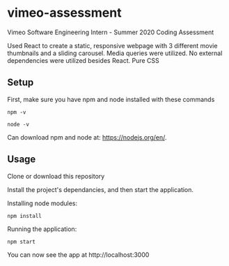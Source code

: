 # vimeo-assessment
Vimeo Software Engineering Intern - Summer 2020 Coding Assessment

Used React to create a static, responsive webpage with 3 different movie thumbnails and a sliding carousel. Media queries were utilized. No external dependencies were utilized besides React. Pure CSS

## Setup

First, make sure you have npm and node installed with these commands
```
npm -v
```
```
node -v
```
Can download npm and node at: https://nodejs.org/en/.

## Usage

Clone or download this repository 

Install the project's dependancies, and then start the application.

Installing node modules:
```
npm install
```
Running the application: 
```
npm start
```

You can now see the app at http://localhost:3000

